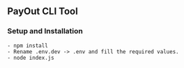 ## PayOut CLI Tool

### Setup and Installation

```
- npm install
- Rename .env.dev -> .env and fill the required values.
- node index.js
```
